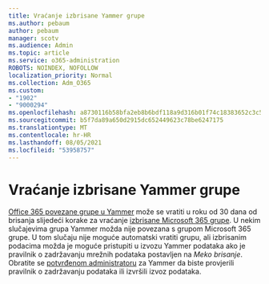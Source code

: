 ```yaml
---
title: Vraćanje izbrisane Yammer grupe
ms.author: pebaum
author: pebaum
manager: scotv
ms.audience: Admin
ms.topic: article
ms.service: o365-administration
ROBOTS: NOINDEX, NOFOLLOW
localization_priority: Normal
ms.collection: Adm_O365
ms.custom:
- "1902"
- "9000294"
ms.openlocfilehash: a8730116b58bfa2eb8b6bdf118a9d316b01f74c18383652c3c58bda5be15a7b4
ms.sourcegitcommit: b5f7da89a650d2915dc652449623c78be6247175
ms.translationtype: MT
ms.contentlocale: hr-HR
ms.lasthandoff: 08/05/2021
ms.locfileid: "53958757"
---
```

# <a name="restore-a-deleted-yammer-group"></a>Vraćanje izbrisane Yammer grupe

[Office 365 povezane grupe u Yammer](https://docs.microsoft.com/yammer/manage-yammer-groups/yammer-and-office-365-groups) može se vratiti u roku od 30 dana od brisanja slijedeći korake za vraćanje [izbrisane Microsoft 365 grupe](https://docs.microsoft.com/microsoft-365/admin/create-groups/restore-deleted-group).
U nekim slučajevima grupa Yammer možda nije povezana s grupom Microsoft 365 grupe. U tom slučaju nije moguće automatski vratiti grupu, ali izbrisanim podacima možda je moguće pristupiti [](https://docs.microsoft.com/yammer/manage-security-and-compliance/export-yammer-enterprise-data) u izvozu [](https://docs.microsoft.com/yammer/manage-security-and-compliance/manage-data-compliance) Yammer podataka ako je pravilnik o zadržavanju mrežnih podataka postavljen na *Meko brisanje*. Obratite se [potvrđenom administratoru](https://docs.microsoft.com/yammer/manage-yammer-users/manage-yammer-admins) za Yammer da biste provjerili pravilnik o zadržavanju podataka ili izvršili izvoz podataka.
